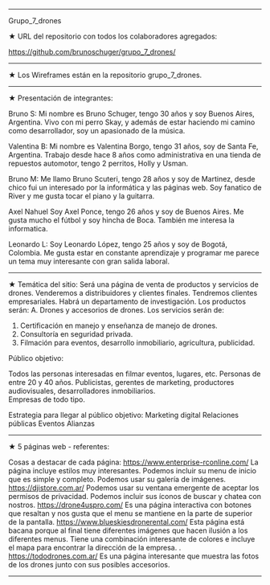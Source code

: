 

-----------------------------------------------------------------------------
Grupo_7_drones


★ URL del repositorio con todos los colaboradores agregados:

https://github.com/brunoschuger/grupo_7_drones/

-----------------------------------------------------------------------------
★ Los Wireframes están en la repositorio grupo_7_drones. 

-----------------------------------------------------------------------------

★ Presentación de integrantes:

Bruno S: 
Mi nombre es Bruno Schuger, tengo 30 años y soy Buenos Aires, Argentina. Vivo con mi perro Skay, y además de estar haciendo mi camino como desarrollador, soy un apasionado de la música.


Valentina B: 
Mi nombre es Valentina Borgo, tengo 31 años, soy de Santa Fe, Argentina. Trabajo desde hace 8 años como administrativa en una tienda de repuestos automotor, tengo 2 perritos, Holly y Usman.


Bruno M:
Me llamo Bruno Scuteri, tengo 28 años y soy de Martinez, desde chico fui un interesado por la informática y las páginas web. Soy fanatico de River y me gusta tocar el piano y la guitarra.


Axel Nahuel 
Soy Axel Ponce, tengo 26 años y soy de Buenos Aires. Me gusta mucho el fútbol y soy hincha de Boca. También me interesa la informatica.


Leonardo L: 
Soy Leonardo López, tengo 25 años y soy de Bogotá, Colombia. Me gusta estar en constante aprendizaje y programar me parece un tema muy interesante con gran salida laboral.  

-----------------------------------------------------------------------------

★ Temática del sitio:
Será una página de venta de productos y servicios de drones. Venderemos a distribuidores y clientes finales. Tendremos clientes empresariales. Habrá un departamento de investigación. 
Los productos serán:
A. Drones y accesorios de drones. 
Los servicios serán de:
1. Certificación en manejo y enseñanza de manejo de drones.
2. Consultoría en seguridad privada. 
3. Filmación para eventos, desarrollo inmobiliario, agricultura, publicidad. 

Público objetivo: 

Todos las personas interesadas en filmar eventos, lugares, etc. 
Personas de entre 20 y 40 años.
Publicistas, gerentes de marketing, productores audiovisuales, desarrolladores inmobiliarios.   
Empresas de todo tipo. 

Estrategia para llegar al público objetivo:
Marketing digital
Relaciones públicas
Eventos
Alianzas


-----------------------------------------------------------------------------

★ 5 páginas web - referentes:

Cosas a destacar de cada página:
https://www.enterprise-rconline.com/ 
La página incluye estilos muy interesantes. Podemos incluir su menu de inicio que es simple y completo. Podemos usar su galería de imágenes. 
https://djistore.com.ar/ 
Podemos usar su ventana emergente de aceptar los permisos de privacidad. Podemos incluir sus íconos de buscar y chatea con nostros. 
https://drone4uspro.com/ 
Es una página interactiva con botones que resaltan y nos gusta que el menu se mantiene en la parte de superior de la pantalla.
https://www.blueskiesdronerental.com/ 
Esta página está bacana porque al final tiene diferentes imágenes que hacen ilusión a los diferentes menus. Tiene una combinación interesante de colores e incluye el mapa para encontrar la dirección de la empresa. . 
https://tododrones.com.ar/ 
Es una página interesante que muestra las fotos de los drones junto con sus posibles accesorios. 


-----------------------------------------------------------------------------

